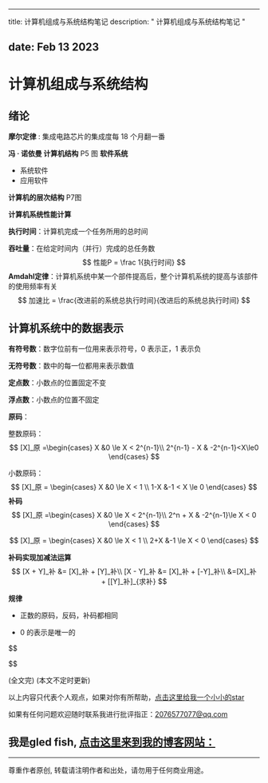 
---
title: 计算机组成与系统结构笔记
description: " 计算机组成与系统结构笔记 "

date: Feb 13 2023
---

# 计算机组成与系统结构

## 绪论

**摩尔定律** : 集成电路芯片的集成度每 18 个月翻一番

**冯 · 诺依曼 计算机结构**
P5 图
**软件系统**

* 系统软件
* 应用软件

**计算机的层次结构**
P7图

**计算机系统性能计算**

**执行时间**：计算机完成一个任务所用的总时间

**吞吐量**：在给定时间内（并行）完成的总任务数
$$
性能P = \frac 1{执行时间}
$$
**Amdahl定律**：计算机系统中某一个部件提高后，整个计算机系统的提高与该部件的使用频率有关
$$
加速比 = \frac{改进前的系统总执行时间}{改进后的系统总执行时间}
$$

## 计算机系统中的数据表示

**有符号数**：数字位前有一位用来表示符号，0 表示正，1 表示负

**无符号数**：数中的每一位都用来表示数值

**定点数**：小数点的位置固定不变

 **浮点数**：小数点的位置不固定

**原码**：

整数原码：
$$
[X]_原 =\begin{cases}
X &0 \le X < 2^{n-1}\\
2^{n-1} - X & -2^{n-1}<X\le0
\end{cases}
$$

小数原码：
$$
[X]_原 = \begin{cases}
X &0 \le X < 1 \\
1-X &-1 < X \le 0
\end{cases}
$$
**补码**
$$
[X]_原 =\begin{cases}
X &0 \le X < 2^{n-1}\\
2^n + X & -2^{n-1}\le X < 0
\end{cases}
$$

$$
[X]_原 = \begin{cases}
X &0 \le X < 1 \\
2+X &-1 \le X < 0
\end{cases}
$$

**补码实现加减法运算**
$$
[X + Y]_补 &= [X]_补 + [Y]_补\\
[X - Y]_补 &= [X]_补 + [-Y]_补\\
		 &=[X]_补 + [[Y]_补]_{求补}
$$



**规律**

* 正数的原码，反码，补码都相同

* 0 的表示是唯一的

$$

$$

(全文完)
(本文不定时更新)

以上内容只代表个人观点，如果对你有所帮助，[点击这里给我一个小小的star](https://github.com/gledfish/blog)

如果有任何问题欢迎随时联系我进行批评指正：2076577077@qq.com  

我是gled fish, [点击这里来到我的博客网站：](https://gledfish.netlify.app/)
---

---
尊重作者原创, 转载请注明作者和出处，请勿用于任何商业用途。
